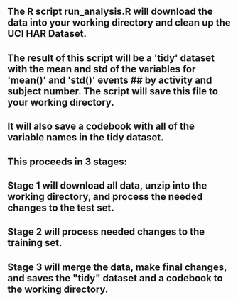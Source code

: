 ## The R script run_analysis.R will download the data into your working directory and clean up the UCI HAR Dataset.  
## The result of this script will be a 'tidy' dataset with the mean and std of the variables for 'mean()' and 'std()' events ## by activity and subject number.  The script will save this file to your working directory.
## It will also save a codebook with all of the variable names in the tidy dataset.
## This proceeds in 3 stages:
## Stage 1 will download all data, unzip into the working directory, and process the needed changes to the test set.  
## Stage 2 will process needed changes to the training set.
## Stage 3 will merge the data, make final changes, and saves the "tidy" dataset and a codebook to the working directory.
